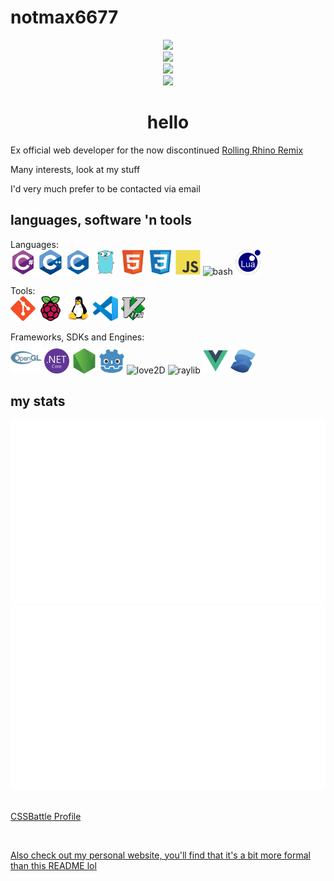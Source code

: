 # notmax6677

<!-- header centered aligned -->
<div id="header" align="center">
   <!-- just a gif idk -->
   <img src="https://media4.giphy.com/media/eVAZ5CkTuRBXJmyUxs/giphy.gif?cid=ecf05e47lh5965n0han7d5qm62im20xj52bl3wwu2zhu470k&rid=giphy.gif&ct=s" width=350>
  
  <!-- badges -->
  <div id="badges">
    <!-- email account -->
    <img src="https://img.shields.io/badge/-max.meln1210@gmail.com-ff0000?logo=gmail&logoColor=ffffff&style=for-the-badge">
    <br>
    <!-- discord account -->
    <img src="https://img.shields.io/badge/-~/.%233625-7085d6?logo=discord&logoColor=ffffff&style=for-the-badge">
  </div>
  
  <!-- views counter -->
  <img src="https://komarev.com/ghpvc/?username=notmax6677&style=for-the-badge">
  
  <!-- header -->
  <h1>hello</h1>
</div>

Ex official web developer for the now discontinued [Rolling Rhino Remix](https://rollingrhino.org/)

Many interests, look at my stuff

I'd very much prefer to be contacted via email

## languages, software 'n tools
<div id="software">
   Languages:
   <br>
   <img src="https://raw.githubusercontent.com/devicons/devicon/1119b9f84c0290e0f0b38982099a2bd027a48bf1/icons/csharp/csharp-original.svg" alt="Csharp" width=40>
   <img src="https://raw.githubusercontent.com/devicons/devicon/master/icons/cplusplus/cplusplus-original.svg" alt="Cplusplus" width=40>
   <img src="https://raw.githubusercontent.com/devicons/devicon/master/icons/c/c-original.svg" alt="C" width=40>
   <img src="https://raw.githubusercontent.com/devicons/devicon/1119b9f84c0290e0f0b38982099a2bd027a48bf1/icons/go/go-original.svg" alt="go" width=40>
   <img src="https://raw.githubusercontent.com/devicons/devicon/1119b9f84c0290e0f0b38982099a2bd027a48bf1/icons/html5/html5-original.svg" alt="HTML5" width=40>
   <img src="https://raw.githubusercontent.com/devicons/devicon/1119b9f84c0290e0f0b38982099a2bd027a48bf1/icons/css3/css3-original.svg" alt="CSS3" width=40>
   <img src="https://raw.githubusercontent.com/devicons/devicon/1119b9f84c0290e0f0b38982099a2bd027a48bf1/icons/javascript/javascript-original.svg" alt="JS" width=40>
   <img src="https://upload.wikimedia.org/wikipedia/commons/thumb/2/20/Bash_Logo_black_and_white_icon_only.svg/512px-Bash_Logo_black_and_white_icon_only.svg.png?20180723054438" alt="bash" width=40>
   <img src="https://raw.githubusercontent.com/devicons/devicon/1119b9f84c0290e0f0b38982099a2bd027a48bf1/icons/lua/lua-original.svg" alt="lua" width=40>
   
   Tools:
   <br>
   <img src="https://raw.githubusercontent.com/devicons/devicon/1119b9f84c0290e0f0b38982099a2bd027a48bf1/icons/git/git-original.svg" alt="git" width=40>
   <img src="https://raw.githubusercontent.com/devicons/devicon/1119b9f84c0290e0f0b38982099a2bd027a48bf1/icons/raspberrypi/raspberrypi-original.svg" alt="raspberryPi" width=40>
   <img src="https://raw.githubusercontent.com/devicons/devicon/1119b9f84c0290e0f0b38982099a2bd027a48bf1/icons/linux/linux-original.svg" alt="linux" width=40>
   <img src="https://raw.githubusercontent.com/devicons/devicon/1119b9f84c0290e0f0b38982099a2bd027a48bf1/icons/vscode/vscode-original.svg" alt="vscode" width=40>
   <img src="https://raw.githubusercontent.com/devicons/devicon/1119b9f84c0290e0f0b38982099a2bd027a48bf1/icons/vim/vim-original.svg" alt="vim" width=40>
   
   Frameworks, SDKs and Engines:
   <br>
   <img src="https://raw.githubusercontent.com/devicons/devicon/master/icons/opengl/opengl-original.svg" alt="OpenGL" width=50>
   <img src="https://raw.githubusercontent.com/devicons/devicon/1119b9f84c0290e0f0b38982099a2bd027a48bf1/icons/dotnetcore/dotnetcore-original.svg" alt="dotnet-core" width=40>
   <img src="https://raw.githubusercontent.com/devicons/devicon/1119b9f84c0290e0f0b38982099a2bd027a48bf1/icons/nodejs/nodejs-original.svg" alt="nodeJS" width=40>
   <img src="https://raw.githubusercontent.com/devicons/devicon/1119b9f84c0290e0f0b38982099a2bd027a48bf1/icons/godot/godot-original.svg" alt="godot" width=40>
   <img src="https://external-content.duckduckgo.com/iu/?u=https%3A%2F%2Flutris.net%2Fmedia%2Fgames%2Ficons%2Flove-app-0.10.png&f=1&nofb=1" alt="love2D" width=40>
   <img src="https://external-content.duckduckgo.com/ip3/www.raylib.com.ico" alt="raylib" width=40>
   <img src="https://raw.githubusercontent.com/devicons/devicon/1119b9f84c0290e0f0b38982099a2bd027a48bf1/icons/vuejs/vuejs-original.svg" alt="vueJS" width=40>
   <img src="https://raw.githubusercontent.com/devicons/devicon/6910f0503efdd315c8f9b858234310c06e04d9c0/icons/solidjs/solidjs-original.svg" alt="solidJS" width=40>
</div>

## my stats
<div id="stats-images" align="center">
   <!-- overview -->
   <img src="https://raw.githubusercontent.com/notmax6677/github-stats/master/generated/overview.svg#gh-dark-mode-only">
   <!-- languages -->
   <img src="https://raw.githubusercontent.com/notmax6677/github-stats/master/generated/languages.svg#gh-dark-mode-only">
</div>

<br>

[CSSBattle Profile](https://cssbattle.dev/player/m6677)

<br>

[Also check out my personal website, you'll find that it's a bit more formal than this README lol](https://notmax6677.github.io/)
